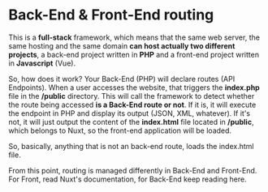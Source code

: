 # Back-End & Front-End routing

This is a **full-stack** framework, which means that the same web server, the same hosting and the same domain **can host actually two different projects**, a back-end project written in **PHP** and a front-end project written in **Javascript** (Vue).

So, how does it work? Your Back-End (PHP) will declare routes (API Endpoints). When a user accesses the website, that triggers the **index.php** file in the **/public** directory. This will call the framework to detect whether the route being accessed **is a Back-End route or not**. If it is, it will execute the endpoint in PHP and display its output (JSON, XML, whatever). If it's not, it will just output the content of the **index.html** file located in **/public**, which belongs to Nuxt, so the front-end application will be loaded.

So, basically, anything that is not an back-end route, loads the index.html file.

From this point, routing is managed differently in Back-End and Front-End. For Front, read Nuxt's documentation, for Back-End keep reading here.
